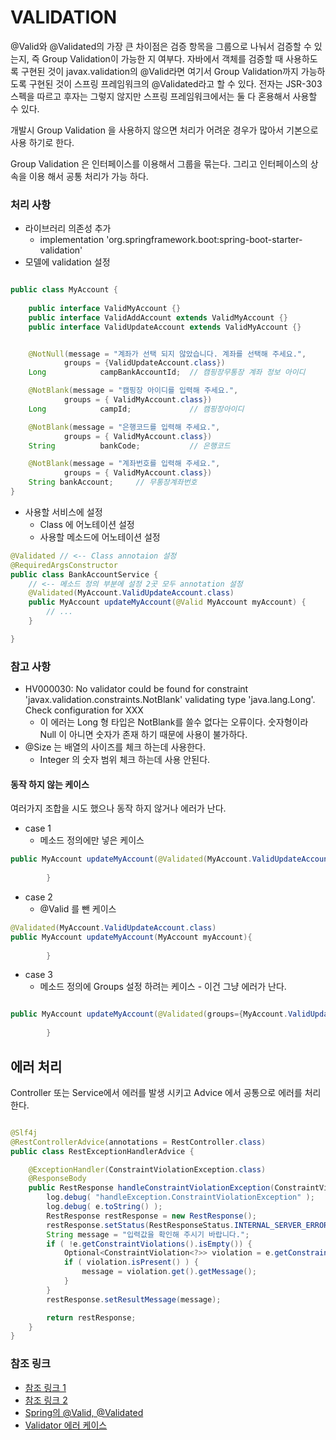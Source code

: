 # VALIDATION

@Valid와 @Validated의 가장 큰 차이점은 검증 항목을 그룹으로 나눠서 검증할 수 있는지, 즉 Group Validation이 가능한 지 여부다. 자바에서 객체를 검증할 때 사용하도록 구현된 것이 javax.validation의 @Valid라면 여기서 Group Validation까지 가능하도록 구현된 것이 스프링 프레임워크의 @Validated라고 할 수 있다. 전자는 JSR-303 스펙을 따르고 후자는 그렇지 않지만 스프링 프레임워크에서는 둘 다 혼용해서 사용할 수 있다.


개발시 Group Validation 을 사용하지 않으면 처리가 어려운 경우가 많아서 기본으로 사용 하기로 한다.

Group Validation 은 인터페이스를 이용해서 그룹을 묶는다. 
그리고 인터페이스의 상속을 이용 해서 공통 처리가 가능 하다.

### 처리 사항

* 라이브러리 의존성 추가
  * implementation 'org.springframework.boot:spring-boot-starter-validation'
* 모델에 validation 설정
```java

public class MyAccount {
    
    public interface ValidMyAccount {}
	public interface ValidAddAccount extends ValidMyAccount {}
	public interface ValidUpdateAccount extends ValidMyAccount {}


	@NotNull(message = "계좌가 선택 되지 않았습니다. 계좌를 선택해 주세요.",
			groups = {ValidUpdateAccount.class})
	Long			campBankAccountId;	// 캠핑장무통장 계좌 정보 아이디

	@NotBlank(message = "캠핑장 아이디를 입력해 주세요.",
			groups = { ValidMyAccount.class})
	Long			campId;				// 캠핑장아이디

	@NotBlank(message = "은행코드를 입력해 주세요.",
			groups = { ValidMyAccount.class})
	String			bankCode;			// 은행코드

	@NotBlank(message = "계좌번호를 입력해 주세요.",
			groups = { ValidMyAccount.class})
	String bankAccount;		// 무통장계좌번호
}


```

* 사용할 서비스에 설정
  * Class 에 어노테이션 설정
  * 사용할 메소드에 어노테이션 설정
```java
@Validated // <-- Class annotaion 설정
@RequiredArgsConstructor
public class BankAccountService {
    // <-- 메소드 정의 부분에 설정 2곳 모두 annotation 설정
    @Validated(MyAccount.ValidUpdateAccount.class)
    public MyAccount updateMyAccount(@Valid MyAccount myAccount) {
        // ...
    }

}
```




### 참고 사항 
 * HV000030: No validator could be found for constraint 'javax.validation.constraints.NotBlank' validating type 'java.lang.Long'. Check configuration for XXX
   * 이 에러는 Long 형 타입은 NotBlank를 쓸수 없다는 오류이다. 숫자형이라 Null 이 아니면 숫자가 존재 하기 때문에 사용이 불가하다.
 * @Size 는 배열의 사이즈를 체크 하는데 사용한다.
   * Integer 의 숫자 범위 체크 하는데 사용 안된다.

#### 동작 하지 않는 케이스

여러가지 조합을 시도 했으나 동작 하지 않거나 에러가 난다. 
* case 1
  * 메소드 정의에만 넣은 케이스
```java
public MyAccount updateMyAccount(@Validated(MyAccount.ValidUpdateAccount.class) MyAccount myAccount){
        
        }
```

* case 2
  * @Valid 를 뺀 케이스
```java
@Validated(MyAccount.ValidUpdateAccount.class)
public MyAccount updateMyAccount(MyAccount myAccount){
        
        }
```

* case 3
    * 메소드 정의에 Groups 설정 하려는 케이스 - 이건 그냥 에러가 난다.
```java

public MyAccount updateMyAccount(@Validated(groups={MyAccount.ValidUpdateAccount.class})MyAccount myAccount){
        
        }
```


## 에러 처리 

Controller 또는 Service에서 에러를 발생 시키고 Advice 에서 공통으로 에러를 처리 한다. 

```java

@Slf4j
@RestControllerAdvice(annotations = RestController.class)
public class RestExceptionHandlerAdvice {

	@ExceptionHandler(ConstraintViolationException.class)
	@ResponseBody
	public RestResponse handleConstraintViolationException(ConstraintViolationException e) {
		log.debug( "handleException.ConstraintViolationException" );
		log.debug( e.toString() );
		RestResponse restResponse = new RestResponse();
		restResponse.setStatus(RestResponseStatus.INTERNAL_SERVER_ERROR);
		String message = "입력값을 확인해 주시기 바랍니다.";
		if ( !e.getConstraintViolations().isEmpty()) {
			Optional<ConstraintViolation<?>> violation = e.getConstraintViolations().stream().findFirst();
			if ( violation.isPresent() ) {
				message = violation.get().getMessage();
			}
		}
		restResponse.setResultMessage(message);

		return restResponse;
	}
}

```



### 참조 링크
* [참조 링크 1](https://reflectoring.io/bean-validation-with-spring-boot/)  
* [참조 링크 2](https://reflectoring.io/bean-validation-anti-patterns/#anti-pattern-3-using-validation-groups-for-use-case-validations)  
* [Spring의 @Valid, @Validated](https://velog.io/@park2348190/Spring%EC%9D%98-Valid-Validated)  
* [Validator 에러 케이스 ](https://sas-study.tistory.com/473)  
